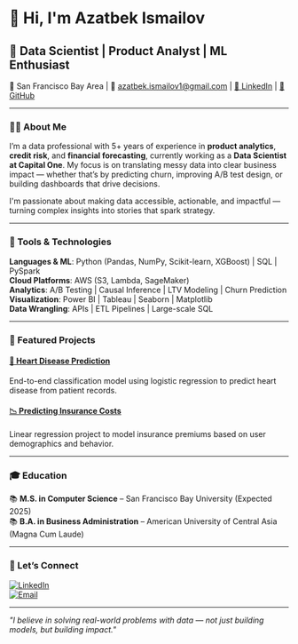 # 👋 Hi, I'm Azatbek Ismailov

## 🧠 Data Scientist | Product Analyst | ML Enthusiast  
📍 San Francisco Bay Area | 📧 azatbek.ismailov1@gmail.com | [🔗 LinkedIn](https://www.linkedin.com/in/aza-ismailov/) | [🔗 GitHub](https://github.com/Azatbeki)

---

### 👨‍💻 About Me

I’m a data professional with 5+ years of experience in **product analytics**, **credit risk**, and **financial forecasting**, currently working as a **Data Scientist at Capital One**. My focus is on translating messy data into clear business impact — whether that’s by predicting churn, improving A/B test design, or building dashboards that drive decisions.

I'm passionate about making data accessible, actionable, and impactful — turning complex insights into stories that spark strategy.

---

### 🔧 Tools & Technologies

**Languages & ML**: Python (Pandas, NumPy, Scikit-learn, XGBoost) | SQL | PySpark  
**Cloud Platforms**: AWS (S3, Lambda, SageMaker)  
**Analytics**: A/B Testing | Causal Inference | LTV Modeling | Churn Prediction  
**Visualization**: Power BI | Tableau | Seaborn | Matplotlib  
**Data Wrangling**: APIs | ETL Pipelines | Large-scale SQL

---

### 📌 Featured Projects

#### [🔬 Heart Disease Prediction](https://github.com/Azatbeki/Heart-Disease-Prediction)
End-to-end classification model using logistic regression to predict heart disease from patient records.

#### [📉 Predicting Insurance Costs](https://github.com/Azatbeki/Predicting-Insurance-cost-using-linear-regression)
Linear regression project to model insurance premiums based on user demographics and behavior.

---

### 🎓 Education

📚 **M.S. in Computer Science** – San Francisco Bay University (Expected 2025)  
📚 **B.A. in Business Administration** – American University of Central Asia (Magna Cum Laude)

---

### 🤝 Let’s Connect

[![LinkedIn](https://img.shields.io/badge/LinkedIn-blue?logo=linkedin&logoColor=white)](https://www.linkedin.com/in/aza-ismailov/)  
[![Email](https://img.shields.io/badge/Gmail-red?logo=gmail&logoColor=white)](mailto:azatbek.ismailov1@gmail.com)

---

_"I believe in solving real-world problems with data — not just building models, but building impact."_  
